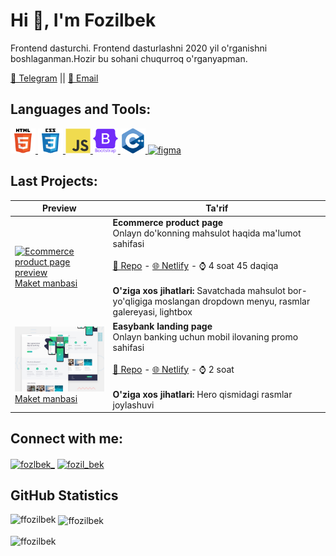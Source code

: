 # Hi 👋, I'm Fozilbek
Frontend dasturchi. Frontend dasturlashni 2020 yil o'rganishni boshlaganman.Hozir bu sohani chuqurroq o'rganyapman.

[💭 Telegram](https://t.me/wzworld)  ||  [📩 Email](mailto:fozilbekfayzullayev05@gmail.com)

## Languages and Tools:
<p align="left">
    <a href="https://www.w3.org/html/" target="_blank" rel="noreferrer"> <img
            src="https://raw.githubusercontent.com/devicons/devicon/master/icons/html5/html5-original-wordmark.svg"
            alt="html5" width="40" height="40" /> </a>
    <a href="https://www.w3schools.com/css/" target="_blank" rel="noreferrer"> <img
            src="https://raw.githubusercontent.com/devicons/devicon/master/icons/css3/css3-original-wordmark.svg"
            alt="css3" width="40" height="40" /> </a>
    <a href="https://developer.mozilla.org/en-US/docs/Web/JavaScript" target="_blank" rel="noreferrer"> <img
            src="https://raw.githubusercontent.com/devicons/devicon/master/icons/javascript/javascript-original.svg"
            alt="javascript" width="40" height="40" /> </a>
    <a href="https://getbootstrap.com" target="_blank" rel="noreferrer"> <img
            src="https://raw.githubusercontent.com/devicons/devicon/master/icons/bootstrap/bootstrap-plain-wordmark.svg"
            alt="bootstrap" width="40" height="40" /> </a>
    <a href="https://www.w3schools.com/cpp/" target="_blank" rel="noreferrer"> <img
            src="https://raw.githubusercontent.com/devicons/devicon/master/icons/cplusplus/cplusplus-original.svg"
            alt="cplusplus" width="40" height="40" /> </a>
    <a href="https://www.figma.com/" target="_blank" rel="noreferrer"> <img
            src="https://www.vectorlogo.zone/logos/figma/figma-icon.svg" alt="figma" width="40" height="40" /> </a>
</p>

## Last Projects:
<table>
        <thead>
            <tr>
                <th>Preview</th>
                <th>Ta'rif</th>
            </tr>
        </thead>
        <tbody>
            <tr>
                <td><a rel="noopener noreferrer nofollow" href="https://github.com/ffozilbek/ecommerce">
                        <img src="https://www.frontendmentor.io/_next/image?url=https%3A%2F%2Fres.cloudinary.com%2Fdz209s6jk%2Fimage%2Fupload%2Fv1715958959%2FChallenges%2Fnnhmflkuam4gr1dnnddf.jpg&w=384&q=75"
                            alt="Ecommerce product page preview" width="250"
                            data-canonical-src="https://res.cloudinary.com/dz209s6jk/image/upload/q_auto,w_700/Challenges/fhzpdnabrek50hvhftnl.jpg"
                            style="max-width: 100%;"></a><br>
                    <a href="https://www.frontendmentor.io/challenges/ecommerce-product-page-UPsZ9MJp6"
                        rel="nofollow">Maket manbasi</a>
                </td>
                <td><strong>Ecommerce product page</strong> <br>Onlayn do'konning mahsulot haqida ma'lumot sahifasi
                    <br><br> <a href="https://github.com/ffozilbek/ecommerce">🧾 Repo</a> - <a
                        href="https://ff-ecommerce.netlify.app/" rel="nofollow">🌐 Netlify</a> - ⌚ 4 soat
                    45 daqiqa<br><br> <strong>O'ziga xos jihatlari:</strong> Savatchada mahsulot bor-yo'qligiga
                    moslangan dropdown menyu, rasmlar galereyasi, lightbox
                </td>
            </tr>
            <tr>
                <td><a rel="noopener noreferrer nofollow" href="https://github.com/ffozilbek/easybank"><img
                            src="https://github.com/LucianEmanuel/-Easybank-landing-page/blob/main/design/desktop-preview.jpg"
                            alt="Easybank preview" width="250"
                            data-canonical-src="https://res.cloudinary.com/dz209s6jk/image/upload/q_auto,w_700/Challenges/o4iyywkwjc31epcmsmyo.jpg"
                            style="max-width: 100%;"></a><br><a
                        href="https://www.frontendmentor.io/challenges/easybank-landing-page-WaUhkoDN"
                        rel="nofollow">Maket manbasi</a></td>
                <td><strong>Easybank landing page</strong> <br>Onlayn banking uchun mobil ilovaning promo sahifasi
                    <br><br> <a href="https://github.com/ffozilbek/easybank">🧾 Repo</a> - <a
                        href="https://ffeasybank.netlify.app/" rel="nofollow">🌐 Netlify</a> - ⌚ 2 soat<br><br>
                    <strong>O'ziga xos jihatlari:</strong> Hero qismidagi rasmlar joylashuvi
                </td>
            </tr>
        </tbody>
    </table>
    
## Connect with me:
<p align="left">
<a href="https://instagram.com/fozlbek_" target="blank"><img align="center" src="https://raw.githubusercontent.com/rahuldkjain/github-profile-readme-generator/master/src/images/icons/Social/instagram.svg" alt="fozlbek_" height="30" width="40" /></a>
<a href="https://www.leetcode.com/fozil_bek" target="blank"><img align="center" src="https://raw.githubusercontent.com/rahuldkjain/github-profile-readme-generator/master/src/images/icons/Social/leet-code.svg" alt="fozil_bek" height="30" width="40" /></a>
</p>

## GitHub Statistics
<p><img align="left" src="https://github-readme-stats.vercel.app/api/top-langs?username=ffozilbek&show_icons=true&locale=en&layout=compact" alt="ffozilbek" /></p>

<p>&nbsp;<img align="center" src="https://github-readme-stats.vercel.app/api?username=ffozilbek&show_icons=true&locale=en" alt="ffozilbek" /></p>

<p><img align="center" src="https://github-readme-streak-stats.herokuapp.com/?user=ffozilbek&" alt="ffozilbek" /></p>
